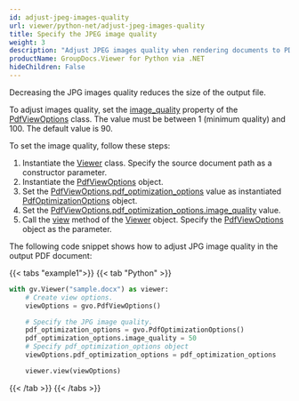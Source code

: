 ```yaml
---
id: adjust-jpeg-images-quality
url: viewer/python-net/adjust-jpeg-images-quality
title: Specify the JPEG image quality
weight: 3
description: "Adjust JPEG images quality when rendering documents to PDF with GroupDocs.Viewer for Python via .NET"
productName: GroupDocs.Viewer for Python via .NET
hideChildren: False
---
```

Decreasing the JPG images quality reduces the size of the output file.

To adjust images quality, set the [image_quality](https://reference.groupdocs.com/viewer/python-net/groupdocs.viewer.options/pdfoptimizationoptions/#properties) property of the [PdfViewOptions](https://reference.groupdocs.com/viewer/python-net/groupdocs.viewer.options/pdfoptimizationoptions/) class. The value must be between 1 (minimum quality) and 100. The default value is 90.

To set the image quality, follow these steps:

1. Instantiate the [Viewer](https://reference.groupdocs.com/viewer/python-net/groupdocs.viewer/viewer) class. Specify the source document path as a constructor parameter.
1. Instantiate the [PdfViewOptions](https://reference.groupdocs.com/viewer/python-net/groupdocs.viewer.options/pdfviewoptions) object.
2. Set the [PdfViewOptions.pdf_optimization_options](https://reference.groupdocs.com/viewer/python-net/groupdocs.viewer.options/pdfviewoptions/#properties) value as instantiated [PdfOptimizationOptions](https://reference.groupdocs.com/viewer/python-net/groupdocs.viewer.options/pdfoptimizationoptions/) object.
3. Set the [PdfViewOptions.pdf_optimization_options.image_quality](https://reference.groupdocs.com/viewer/python-net/groupdocs.viewer.options/pdfoptimizationoptions/#properties) value.
4. Call the [view](https://reference.groupdocs.com/viewer/python-net/groupdocs.viewer/viewer/#methods) method of the [Viewer](https://reference.groupdocs.com/viewer/python-net/groupdocs.viewer/viewer) object. Specify the [PdfViewOptions](https://reference.groupdocs.com/viewer/python-net/groupdocs.viewer.options/pdfviewoptions) object as the parameter.

The following code snippet shows how to adjust JPG image quality in the output PDF document:

{{< tabs "example1">}}
{{< tab "Python" >}}
```python
with gv.Viewer("sample.docx") as viewer:
    # Create view options.
    viewOptions = gvo.PdfViewOptions()

    # Specify the JPG image quality.
    pdf_optimization_options = gvo.PdfOptimizationOptions()
    pdf_optimization_options.image_quality = 50
    # Specify pdf_optimization_options object
    viewOptions.pdf_optimization_options = pdf_optimization_options

    viewer.view(viewOptions)
```
{{< /tab >}}
{{< /tabs >}}
